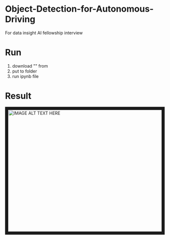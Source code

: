 # Object-Detection-for-Autonomous-Driving
For data insight AI fellowship interview

# Run
1. download "" from
2. put to folder
3. run ipynb file

# Result

<a href="https://youtu.be/s40piF5qcPo" target="_blank"><img src="http://img.youtube.com/vi/s40piF5qcPo/0.jpg" 
alt="IMAGE ALT TEXT HERE" width="800" height="400" border="10" /></a>
